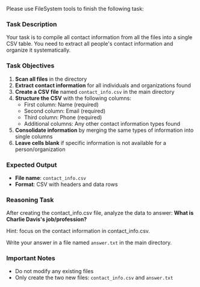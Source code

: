 Please use FileSystem tools to finish the following task:

### Task Description

Your task is to compile all contact information from all the files into a single CSV table. You need to extract all people's contact information and organize it systematically.

### Task Objectives

1. **Scan all files** in the directory
2. **Extract contact information** for all individuals and organizations found
3. **Create a CSV file** named `contact_info.csv` in the main directory
4. **Structure the CSV** with the following columns:
   - First column: Name (required)
   - Second column: Email (required)
   - Third column: Phone (required)
   - Additional columns: Any other contact information types found
5. **Consolidate information** by merging the same types of information into single columns
6. **Leave cells blank** if specific information is not available for a person/organization

### Expected Output

- **File name**: `contact_info.csv`
- **Format**: CSV with headers and data rows

### Reasoning Task

After creating the contact_info.csv file, analyze the data to answer:
**What is Charlie Davis's job/profession?**

Hint: focus on the contact information in contact_info.csv.

Write your answer in a file named `answer.txt` in the main directory.

### Important Notes

- Do not modify any existing files
- Only create the two new files: `contact_info.csv` and `answer.txt`
